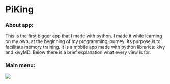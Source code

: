 # PiKing

### About app:
This is the first bigger app that I made with python. I made it while learning on my own, at the beginning of my programming journey. Its purpose is to facilitate memory training. It is a mobile app made with python libraries: kivy and kivyMD. Below there is a brief explanation what every view is for.

### Main menu:
![](https://github.com/MichalDoman/SpendingCalculator/blob/main/screenshots/piking_main_menu.png)